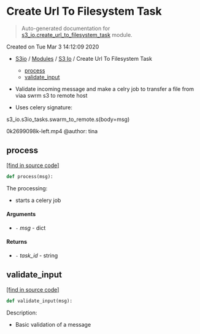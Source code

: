 # Create Url To Filesystem Task

> Auto-generated documentation for [s3_io.create_url_to_filesystem_task](../../s3_io/create_url_to_filesystem_task.py) module.

Created on Tue Mar  3 14:12:09 2020

- [S3io](../README.md#s3io) / [Modules](../MODULES.md#s3io-modules) / [S3 Io](index.md#s3-io) / Create Url To Filesystem Task
    - [process](#process)
    - [validate_input](#validate_input)

- Validate incoming message and make a celry job to transfer a file from
viaa swrm s3 to remote host

- Uses celery signature:

s3_io.s3io_tasks.swarm_to_remote.s(body=msg)

0k2699098k-left.mp4
@author: tina

## process

[[find in source code]](../../s3_io/create_url_to_filesystem_task.py#L67)

```python
def process(msg):
```

The processing:

- starts a celery job

#### Arguments

- `-` *msg* - dict

#### Returns

- `-` *task_id* - string

## validate_input

[[find in source code]](../../s3_io/create_url_to_filesystem_task.py#L44)

```python
def validate_input(msg):
```

Description:

- Basic validation of a message
